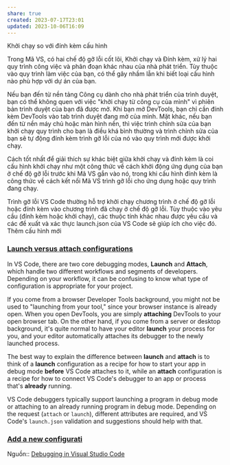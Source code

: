 ```yaml
---
share: true
created: 2023-07-17T23:01
updated: 2023-10-06T16:09
---
```

Khởi chạy so với đính kèm cấu hình

Trong Mã VS, có hai chế độ gỡ lỗi cốt lõi, Khởi chạy và Đính kèm, xử lý hai quy trình công việc và phân đoạn khác nhau của nhà phát triển. Tùy thuộc vào quy trình làm việc của bạn, có thể gây nhầm lẫn khi biết loại cấu hình nào phù hợp với dự án của bạn.

Nếu bạn đến từ nền tảng Công cụ dành cho nhà phát triển của trình duyệt, bạn có thể không quen với việc "khởi chạy từ công cụ của mình" vì phiên bản trình duyệt của bạn đã được mở. Khi bạn mở DevTools, bạn chỉ cần đính kèm DevTools vào tab trình duyệt đang mở của mình. Mặt khác, nếu bạn đến từ nền máy chủ hoặc màn hình nền, thì việc trình chỉnh sửa của bạn khởi chạy quy trình cho bạn là điều khá bình thường và trình chỉnh sửa của bạn sẽ tự động đính kèm trình gỡ lỗi của nó vào quy trình mới được khởi chạy.

Cách tốt nhất để giải thích sự khác biệt giữa khởi chạy và đính kèm là coi cấu hình khởi chạy như một công thức về cách khởi động ứng dụng của bạn ở chế độ gỡ lỗi trước khi Mã VS gắn vào nó, trong khi cấu hình đính kèm là công thức về cách kết nối Mã VS trình gỡ lỗi cho ứng dụng hoặc quy trình đang chạy.

Trình gỡ lỗi VS Code thường hỗ trợ khởi chạy chương trình ở chế độ gỡ lỗi hoặc đính kèm vào chương trình đã chạy ở chế độ gỡ lỗi. Tùy thuộc vào yêu cầu (đính kèm hoặc khởi chạy), các thuộc tính khác nhau được yêu cầu và các đề xuất và xác thực launch.json của VS Code sẽ giúp ích cho việc đó.
Thêm cấu hình mới
### [Launch versus attach configurations](https://code.visualstudio.com/docs/editor/debugging#_launch-versus-attach-configurations)

In VS Code, there are two core debugging modes, **Launch** and **Attach**, which handle two different workflows and segments of developers. Depending on your workflow, it can be confusing to know what type of configuration is appropriate for your project.

If you come from a browser Developer Tools background, you might not be used to "launching from your tool," since your browser instance is already open. When you open DevTools, you are simply **attaching** DevTools to your open browser tab. On the other hand, if you come from a server or desktop background, it's quite normal to have your editor **launch** your process for you, and your editor automatically attaches its debugger to the newly launched process.

The best way to explain the difference between **launch** and **attach** is to think of a **launch** configuration as a recipe for how to start your app in debug mode **before** VS Code attaches to it, while an **attach** configuration is a recipe for how to connect VS Code's debugger to an app or process that's **already** running.

VS Code debuggers typically support launching a program in debug mode or attaching to an already running program in debug mode. Depending on the request (`attach` or `launch`), different attributes are required, and VS Code's `launch.json` validation and suggestions should help with that.

### [Add a new configurati](https://code.visualstudio.com/docs/editor/debugging#_add-a-new-configuration)

Nguồn:: [Debugging in Visual Studio Code](https://code.visualstudio.com/docs/editor/debugging#_launch-configurations)
